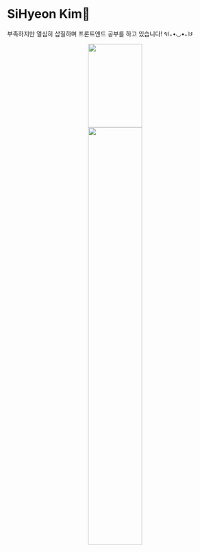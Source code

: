 
<h1 >SiHyeon Kim🐯</h1>
<p>부족하지만 열심히 삽질하며 프론트엔드 공부를 하고 있습니다! ٩꒰｡•◡•｡꒱۶ </p> 

<p align="center" width="100%">
  <img style="height:195px" src="https://github-readme-stats.vercel.app/api/top-langs/?username=sihyonn&layout=compact&theme=onedark" width="50%"  />
  <img src="https://github-readme-stats.vercel.app/api?username=sihyonn&show_icons=true&theme=radical" width="50%" >  
</p>
